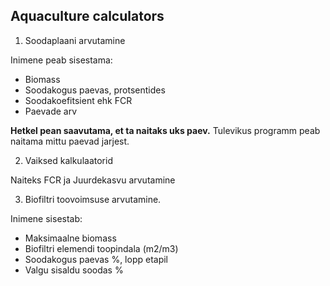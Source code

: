 ## Aquaculture calculators

1. Soodaplaani arvutamine

Inimene peab sisestama: 

* Biomass
* Soodakogus paevas, protsentides
* Soodakoefitsient ehk FCR
* Paevade arv

**Hetkel pean saavutama, et ta naitaks uks paev.** Tulevikus programm peab naitama mittu paevad jarjest.

2. Vaiksed kalkulaatorid

Naiteks FCR ja Juurdekasvu arvutamine

3. Biofiltri toovoimsuse arvutamine. 

Inimene sisestab:

* Maksimaalne biomass
* Biofiltri elemendi toopindala (m2/m3)
* Soodakogus paevas %, lopp etapil
* Valgu sisaldu soodas %
